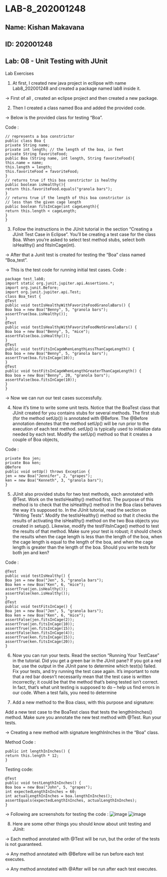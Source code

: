 # LAB-8_202001248
## Name: Kishan Makavana

## ID: 202001248

## Lab: 08 - Unit Testing with JUnit

Lab Exercises

1. At first, I created new java project in ecllipse with name Lab8_202001248 and created a package named lab8 inside it. 

→ First of all , created an eclipse project and then created a new package.


2. Then I created a class named Boa and added the provided code.

→ Below is the provided class for testing “Boa”.

Code :
```
// represents a boa constrictor
public class Boa {
private String name;
private int length; // the length of the boa, in feet
private String favoriteFood;
public Boa (String name, int length, String favoriteFood){
this.name = name;
this.length = length;
this.favoriteFood = favoriteFood;
}
// returns true if this boa constrictor is healthy
public boolean isHealthy(){
return this.favoriteFood.equals("granola bars");
}
// returns true if the length of this boa constrictor is
// less than the given cage length
public boolean fitsInCage(int cageLength){
return this.length < cageLength;
}
}
```


3. Follow the instructions in the JUnit tutorial in the section “Creating a JUnit Test Case in Eclipse”. You’ll be creating a test case for the class Boa. When you’re asked to select test method stubs, select both isHealthy() and fitsInCage(int).

→ After that a Junit test is created for testing the “Boa” class named “Boa_test”.

→ This is the test code for running initial test cases.
Code :

```
package test_lab8;
import static org.junit.jupiter.api.Assertions.*;
import org.junit.Before;
import org.junit.jupiter.api.Test;
class Boa_test {
@Test
public void testIsHealthyWithFavoriteFoodGranolaBars() {
Boa boa = new Boa("Benny", 5, "granola bars");
assertTrue(boa.isHealthy());
}
@Test
public void testIsHealthyWithFavoriteFoodNotGranolaBars() {
Boa boa = new Boa("Benny", 5, "mice");
assertFalse(boa.isHealthy());
}
@Test
public void testFitsInCageWhenLengthLessThanCageLength() {
Boa boa = new Boa("Benny", 5, "granola bars");
assertTrue(boa.fitsInCage(10));
}
@Test
public void testFitsInCageWhenLengthGreaterThanCageLength() {
Boa boa = new Boa("Benny", 20, "granola bars");
assertFalse(boa.fitsInCage(10));
}
}
```

→ Now we can run our test cases successfully.




4. Now it’s time to write some unit tests. Notice that the BoaTest class that JUnit created for you contains stubs for several methods. The first stub (for the method setUp()) is annotated with @Before. The @Before annotation denotes that the method setUp() will be run prior to the execution of each test method. setUp() is typically used to initialize data needed by each test. Modify the setUp() method so that it creates a couple of Boa objects,

Code :

```
private Boa jen;
private Boa ken;
@Before
public void setUp() throws Exception {
jen = new Boa("Jennifer", 2, "grapes");
ken = new Boa("Kenneth", 3, "granola bars");
}
```


5. JUnit also provided stubs for two test methods, each annotated with @Test. Work on the testIsHealthy() method first. The purpose of this method is to check that the isHealthy() method in the Boa class behaves the way it’s supposed to. In the JUnit tutorial, read the section on “Writing Tests”. Modify the testIsHealthy() method so that it checks the results of activating the isHealthy() method on the two Boa objects you created in setup(). Likewise, modify the testFitsInCage() method to test the results of that method. Make sure your test is robust; it should check the results when the cage length is less than the length of the boa, when the cage length is equal to the length of the boa, and when the cage length is greater than the length of the boa. Should you write tests for both jen and ken?

Code :

```
@Test
public void testIsHealthy() {
Boa jen = new Boa("Jen", 5, "granola bars");
Boa ken = new Boa("Ken", 6, "mice");
assertTrue(jen.isHealthy());
assertFalse(ken.isHealthy());
}
@Test
public void testFitsInCage() {
Boa jen = new Boa("Jen", 5, "granola bars");
Boa ken = new Boa("Ken", 6, "mice");
assertFalse(jen.fitsInCage(2));
assertTrue(jen.fitsInCage(10));
assertTrue(jen.fitsInCage(15));
assertFalse(ken.fitsInCage(4));
assertTrue(ken.fitsInCage(15));
assertTrue(ken.fitsInCage(20));
}

```



6.  Now you can run your tests. Read the section “Running Your TestCase” in the tutorial. Did you get a green bar in the JUnit pane? If you got a red bar, use the output in the JUnit pane to determine which test(s) failed. Fix your tests, and try running the test case again. It’s important to note that a red bar doesn’t necessarily mean that the test case is written incorrectly; it could be that the method that’s being tested isn’t correct. In fact, that’s what unit testing is supposed to do – help us find errors in our code. When a test fails, you need to determine




7. Add a new method to the Boa class, with this purpose and signature:

Add a new test case to the BoaTest class that tests the lengthInInches() method. Make sure you annotate the new test method with @Test. Run your tests.

→ Creating a new method with signature lengthInInches in the “Boa” class.

Method Code :

```
public int lengthInInches() {
return this.length * 12;
}
```

Testing code:
```
@Test
public void testLengthInInches() {
Boa boa = new Boa("John", 5, "grapes");
int expectedLengthInInches = 60;
int actualLengthInInches = boa.lengthInInches();
assertEquals(expectedLengthInInches, actualLengthInInches);
}
```
→ Following are screenshots for testing the code :
![image](https://user-images.githubusercontent.com/123157975/233599078-7092b2c2-e9fb-4f50-9bda-9c040c2fb8e3.png)
![image](https://user-images.githubusercontent.com/123157975/233599126-ad9f2dc0-a559-4a9c-9174-18e696cfcefb.png)


8. Here are some other things you should know about unit testing and JUnit:

→ Each method annotated with @Test will be run, but the order of the
tests is not guaranteed.

→ Any method annotated with @Before will be run before each test
executes.

→ Any method annotated with @After will be run after each test executes.

